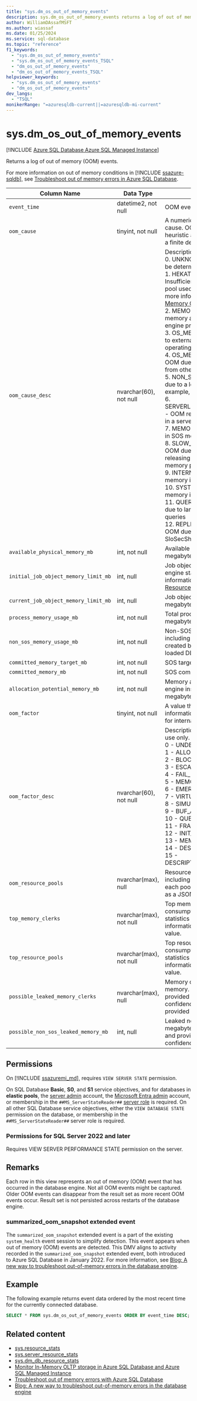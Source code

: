 ```yaml
---
title: "sys.dm_os_out_of_memory_events"
description: sys.dm_os_out_of_memory_events returns a log of out of memory (OOM) events, including a predicted out of memory cause.
author: WilliamDAssafMSFT
ms.author: wiassaf
ms.date: 01/25/2024
ms.service: sql-database
ms.topic: "reference"
f1_keywords:
  - "sys.dm_os_out_of_memory_events"
  - "sys.dm_os_out_of_memory_events_TSQL"
  - "dm_os_out_of_memory_events"
  - "dm_os_out_of_memory_events_TSQL"
helpviewer_keywords:
  - "sys.dm_os_out_of_memory_events"
  - "dm_os_out_of_memory_events"
dev_langs:
  - "TSQL"
monikerRange: "=azuresqldb-current||=azuresqldb-mi-current"
---
```

# sys.dm_os_out_of_memory_events

[!INCLUDE [Azure SQL Database Azure SQL Managed Instance](../../includes/applies-to-version/asdb-asdbmi.md)]

  Returns a log of out of memory (OOM) events.

  For more information on out of memory conditions in [!INCLUDE [ssazure-sqldb](../../includes/ssazure-sqldb.md)], see [Troubleshoot out of memory errors in Azure SQL Database](/azure/azure-sql/database/troubleshoot-memory-errors-issues).
  
|Column Name|Data Type|Description|  
|-------------|---------------|-----------------|  
|`event_time` | datetime2, not null  | OOM event time |
|`oom_cause`  | tinyint, not null | A numeric value indicating OOM root cause. OOM cause is determined by a heuristic algorithm and is provided with a finite degree of confidence. |
|`oom_cause_desc` | nvarchar(60), not null | Description of `oom_cause`, one of:<BR>0. UNKNOWN -  OOM cause could not be determined<BR>1. HEKATON_POOL_MEMORY_LOW - Insufficient memory in the resource pool used for In-Memory OLTP. For more information, see [Monitor In-Memory OLTP](/azure/azure-sql/in-memory-oltp-monitor-space).<BR>2. MEMORY_LOW - Insufficient memory available to the database engine process<BR>3. OS_MEMORY_PRESSURE - OOM due to external memory pressure from the operating system<BR>4. OS_MEMORY_PRESSURE_SQL - OOM due to external memory pressure from other database engine instance(s)<BR>5. NON_SOS_MEMORY_LEAK - OOM due to a leak in non-SOS memory, for example, loaded modules<BR>6. SERVERLESS_MEMORY_RECLAMATION - OOM related to memory reclamation in a serverless database<BR>7. MEMORY_LEAK - OOM due to a leak in SOS memory<BR>8. SLOW_BUFFER_POOL_SHRINK - OOM due to the buffer pool not releasing memory fast enough under memory pressure<BR>9. INTERNAL_POOL - Insufficient memory in the internal resource pool<BR>10. SYSTEM_POOL - Insufficient memory in a system resource pool<BR>11. QUERY_MEMORY_GRANTS - OOM due to large memory grants held by queries<BR>12. REPLICAS_AND_AVAILABILITY - OOM due to workloads in SloSecSharedPool resource pool |
|`available_physical_memory_mb`|int, not null|Available physical memory, in megabytes|
|`initial_job_object_memory_limit_mb` |int, null |Job object memory limit on database engine startup, in megabytes. For more information on Job Objects, see [Resource governance](/azure/azure-sql/database/resource-limits-logical-server#resource-governance). |
|`current_job_object_memory_limit_mb` |int, null |Job object current memory limit, in megabytes |
|`process_memory_usage_mb` |int, not null |Total process memory usage in megabytes by the instance |
|`non_sos_memory_usage_mb` |int, not null | Non-SOS usage in megabytes, including SOS created threads, threads created by non-SOS components, loaded DLLs, etc.|
|`committed_memory_target_mb` |int, not null |SOS target memory in megabytes |
|`committed_memory_mb` |int, not null |SOS committed memory in megabytes |
|`allocation_potential_memory_mb` |int, not null |Memory available to the database engine instance for new allocations, in megabytes |
|`oom_factor` |tinyint, not null | A value that provides additional information related to the OOM event, for internal use only|
|`oom_factor_desc` |nvarchar(60), not null |Description of `oom_factor`. For internal use only. One of:<BR>0 - UNDEFINED<BR>1 - ALLOCATION_POTENTIAL<BR>2 - BLOCK_ALLOCATOR<BR>3 - ESCAPE_TIMEOUT<BR>4 - FAIL_FAST<BR>5 - MEMORY_POOL<BR>6 - EMERGENCY_ALLOCATOR<BR>7 - VIRTUAL_ALLOC<BR>8 - SIMULATED<BR>9 - BUF_ALLOCATOR<BR>10 - QUERY_MEM_QUEUE<BR>11 - FRAGMENT<BR>12 - INIT_DESCRIPTOR<BR>13 - MEMORY_POOL_PRESSURE<BR>14 - DESCRIPTOR_ALLOCATOR<BR>15 - DESCRIPTOR_ALLOCATOR_ESCAPE |
|`oom_resource_pools` |nvarchar(max), null | Resource pools that are out of memory, including memory usage statistics for each pool. This information is provided as a JSON value. |
|`top_memory_clerks` |nvarchar(max), not null | Top memory clerks by memory consumption, including memory usage statistics for each clerk. This information is provided as a JSON value. |
|`top_resource_pools` |nvarchar(max), not null | Top resource pools by memory consumption, including memory usage statistics for each resource pool. This information is provided as a JSON value. |
|`possible_leaked_memory_clerks` |nvarchar(max), null |Memory clerks that have leaked memory. Based on heuristics and provided with a finite degree of confidence. This information is provided as a JSON value. |
|`possible_non_sos_leaked_memory_mb` |int, null |Leaked non-SOS memory in megabytes, if any. Based on heuristics and provided with a finite degree of confidence. |

## Permissions
On [!INCLUDE [ssazuremi_md](../../includes/ssazuremi_md.md)], requires `VIEW SERVER STATE` permission.

On SQL Database **Basic**, **S0**, and **S1** service objectives, and for databases in **elastic pools**, the [server admin](/azure/azure-sql/database/logins-create-manage#existing-logins-and-user-accounts-after-creating-a-new-database) account, the [Microsoft Entra admin](/azure/azure-sql/database/authentication-aad-overview#administrator-structure) account, or membership in the `##MS_ServerStateReader##` [server role](/azure/azure-sql/database/security-server-roles) is required. On all other SQL Database service objectives, either the `VIEW DATABASE STATE` permission on the database, or membership in the `##MS_ServerStateReader##` server role is required.

### Permissions for SQL Server 2022 and later

Requires VIEW SERVER PERFORMANCE STATE permission on the server.

## Remarks

Each row in this view represents an out of memory (OOM) event that has occurred in the database engine. Not all OOM events might be captured. Older OOM events can disappear from the result set as more recent OOM events occur. Result set is not persisted across restarts of the database engine.

### summarized_oom_snapshot extended event

The `summarized_oom_snapshot` extended event is a part of the existing `system_health` event session to simplify detection. This event appears when out of memory (OOM) events are detected. This DMV aligns to activity recorded in the `summarized_oom_snapshot` extended event, both introduced to Azure SQL Database in January 2022. For more information, see [Blog: A new way to troubleshoot out-of-memory errors in the database engine](https://techcommunity.microsoft.com/t5/azure-sql-blog/a-new-way-to-troubleshoot-out-of-memory-errors-in-the-database/ba-p/3271926). 

## Example
  
The following example returns event data ordered by the most recent time for the currently connected database.
  
```sql  
SELECT * FROM sys.dm_os_out_of_memory_events ORDER BY event_time DESC;  
```  

## Related content

- [sys.resource_stats](../system-catalog-views/sys-resource-stats-azure-sql-database.md)
- [sys.server_resource_stats](../system-catalog-views/sys-server-resource-stats-azure-sql-database.md)
- [sys.dm_db_resource_stats](sys-dm-db-resource-stats-azure-sql-database.md)
- [Monitor In-Memory OLTP storage in Azure SQL Database and Azure SQL Managed Instance](/azure/azure-sql/in-memory-oltp-monitor-space)
- [Troubleshoot out of memory errors with Azure SQL Database](/azure/azure-sql/database/troubleshoot-memory-errors-issues)
- [Blog: A new way to troubleshoot out-of-memory errors in the database engine](https://techcommunity.microsoft.com/t5/azure-sql-blog/a-new-way-to-troubleshoot-out-of-memory-errors-in-the-database/ba-p/3271926)
